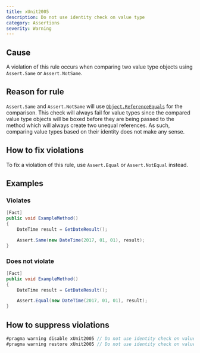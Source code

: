 ```yaml
---
title: xUnit2005
description: Do not use identity check on value type
category: Assertions
severity: Warning
---
```


## Cause

A violation of this rule occurs when comparing two value type objects using `Assert.Same` or `Assert.NotSame`.

## Reason for rule

`Assert.Same` and `Assert.NotSame` will use [`Object.ReferenceEquals`](https://msdn.microsoft.com/en-us/library/system.object.referenceequals.aspx) for the comparison. This check will always fail for value types since the compared value type objects will be boxed before they are being passed to the method which will always create two unequal references. As such, comparing value types based on their identity does not make any sense.

## How to fix violations

To fix a violation of this rule, use `Assert.Equal` or `Assert.NotEqual` instead.

## Examples

### Violates

```csharp
[Fact]
public void ExampleMethod()
{
    DateTime result = GetDateResult();

    Assert.Same(new DateTime(2017, 01, 01), result);
}
```

### Does not violate

```csharp
[Fact]
public void ExampleMethod()
{
    DateTime result = GetDateResult();

    Assert.Equal(new DateTime(2017, 01, 01), result);
}
```

## How to suppress violations

```csharp
#pragma warning disable xUnit2005 // Do not use identity check on value type
#pragma warning restore xUnit2005 // Do not use identity check on value type
```
